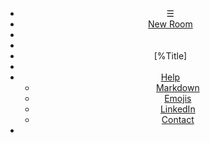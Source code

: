 ﻿<header id="header">
<nav>

* &#9776;
* [New Room](/Babel/Index.md)
* [](#)
* [](#)
* [%Title]
* [](#)
* [Help](#)
	* [Markdown](/Markdown.md)
	* [Emojis](/Emojis.md)
	* [LinkedIn](https://www.linkedin.com/in/peterwaher/)
	* [Contact](https://waher.se/Feedback.md)
* [](#)

</nav>
</header>